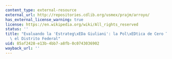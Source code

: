 ```yaml
---
content_type: external-resource
external_url: http://repositories.cdlib.org/usmex/prajm/arroyo/
has_external_license_warning: true
license: https://en.wikipedia.org/wiki/All_rights_reserved
status: ''
title: "Evaluando la 'Estrateg\xEDa Giuliani': la Pol\xEDtica de Cero Tolerancia en\
  \ el Distrito Federal"
uid: 85af2428-e13b-4bb7-a8fb-0c0743036902
wayback_url: ''
---
```

